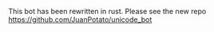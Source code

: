 This bot has been rewritten in rust. Please see the new repo https://github.com/JuanPotato/unicode_bot
